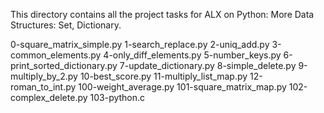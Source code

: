 This directory contains all the project tasks for ALX on Python: More Data Structures: Set, Dictionary.

0-square_matrix_simple.py
1-search_replace.py
2-uniq_add.py
3-common_elements.py
4-only_diff_elements.py
5-number_keys.py
6-print_sorted_dictionary.py
7-update_dictionary.py
8-simple_delete.py
9-multiply_by_2.py
10-best_score.py
11-multiply_list_map.py
12-roman_to_int.py
100-weight_average.py
101-square_matrix_map.py
102-complex_delete.py
103-python.c
